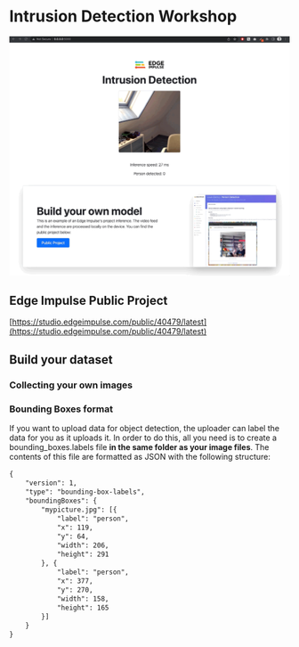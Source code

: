 # Intrusion Detection Workshop

![gif](templates/assets/render.gif)

## Edge Impulse Public Project

[https://studio.edgeimpulse.com/public/40479/latest](https://studio.edgeimpulse.com/public/40479/latest)

## Build your dataset

### Collecting your own images



### Bounding Boxes format

If you want to upload data for object detection, the uploader can label the data for you as it uploads it. In order to do this, all you need is to create a bounding_boxes.labels file **in the same folder as your image files**. The contents of this file are formatted as JSON with the following structure:

```
{
    "version": 1,
    "type": "bounding-box-labels",
    "boundingBoxes": {
        "mypicture.jpg": [{
            "label": "person",
            "x": 119,
            "y": 64,
            "width": 206,
            "height": 291
        }, {
            "label": "person",
            "x": 377,
            "y": 270,
            "width": 158,
            "height": 165
        }]
    }
}
```
